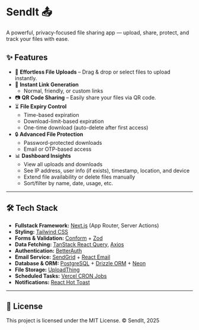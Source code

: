 # SendIt 📤
A powerful, privacy-focused file sharing app — upload, share, protect, and track your files with ease.

## ✨ Features
- 📁 **Effortless File Uploads** – Drag & drop or select files to upload instantly.
- 🔗 **Instant Link Generation**
  - Normal, friendly, or custom links
- 📷 **QR Code Sharing** – Easily share your files via QR code.
- ⏳ **File Expiry Control**
  - Time-based expiration
  - Download-limit-based expiration
  - One-time download (auto-delete after first access)
- 🔒 **Advanced File Protection**
  - Password-protected downloads
  - Email or OTP-based access
- 📊 **Dashboard Insights**
  - View all uploads and downloads
  - See IP address, user info (if exists), timestamp, location, and device
  - Extend file availability or delete files manually
  - Sort/filter by name, date, usage, etc.

---

## 🛠️ Tech Stack
- **Fullstack Framework:** [Next.js](https://nextjs.org/) (App Router, Server Actions)
- **Styling:** [Tailwind CSS](https://tailwindcss.com/)
- **Forms & Validation:** [Conform](https://conform.guide/) + [Zod](https://zod.dev/)
- **Data Fetching:** [TanStack React Query](https://tanstack.com/query/latest), [Axios](https://axios-http.com/)
- **Authentication:** [BetterAuth](https://www.better-auth.com/)
- **Email Service:** [SendGrid](https://sendgrid.com/) + [React Email](https://react.email/)
- **Database & ORM:** [PostgreSQL](https://www.postgresql.org/) + [Drizzle ORM](https://orm.drizzle.team/) + [Neon](https://neon.tech/)
- **File Storage:** [UploadThing](https://uploadthing.com/)
- **Scheduled Tasks:** [Vercel CRON Jobs](https://vercel.com/docs/cron-jobs)
- **Notifications:** [React Hot Toast](https://react-hot-toast.com/)


---

## 📝 License
This project is licensed under the MIT License.
© SendIt, 2025
